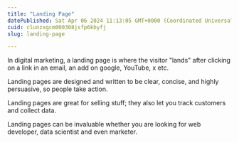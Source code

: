 ```yaml
---
title: "Landing Page"
datePublished: Sat Apr 06 2024 11:13:05 GMT+0000 (Coordinated Universal Time)
cuid: clunzxgcm000308jsfp6kbyfj
slug: landing-page

---
```


In digital marketing, a landing page is where the visitor "lands" after clicking on a link in an email, an add on google, YouTube, x etc.

Landing pages are designed and written to be clear, concise, and highly persuasive, so people take action.

Landing pages are great for selling stuff; they also let you track customers and collect data.

Landing pages can be invaluable whether you are looking for web developer, data scientist and even marketer.